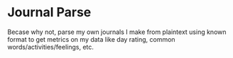 # Journal Parse

Becase why not, parse my own journals I make from plaintext using known format to get metrics on my data like day rating, common words/activities/feelings, etc.